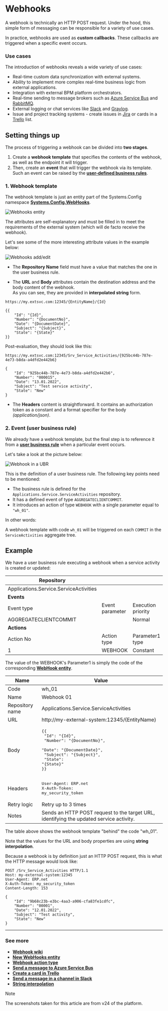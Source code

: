 # Webhooks

A webhook is technically an HTTP POST request. Under the hood, this simple form of messaging can be responsible for a variety of use cases. 

In practice, webhooks are used as **custom callbacks**. These callbacks are triggered when a specific event occurs.

### Use cases

The introduction of webhooks reveals a wide variety of use cases:

- Real-time custom data synchronization with external systems.
- Ability to implement more complex real-time business logic from external applications.
- Integration with external BPM platform orchestrators.
- Real-time sending to message brokers such as [Azure Service Bus](https://docs.microsoft.com/en-us/azure/service-bus-messaging/service-bus-messaging-overview/) and [RabbitMQ](https://www.rabbitmq.com/).
- External logging or chat services like [Slack](https://slack.com/) and [Graylog](https://www.graylog.org/).
- Issue and project tracking systems - create issues in [Jira](https://www.atlassian.com/software/jira/) or cards in a [Trello](https://trello.com/) list.

## Setting things up

The process of triggering a webhook can be divided into **two stages**.

1. Create a **webhook template** that specifies the contents of the webhook, as well as the endpoint it will trigger.
2. Then, create an **event** that will trigger the webhook via its template. Such an event can be raised by the **[user-defined business rules](https://docs.erp.net/model/entities/Systems.Bpm.UserBusinessRules.html)**.

### 1. Webhook template

The webhook template is just an entity part of the Systems.Config namespace **[Systems.Config.WebHooks](https://docs.erp.net/model/entities/Systems.Config.WebHooks.html)**.

![Webhooks entity](./pictures/Web_Hookes_path_05_09.png)

The attributes are self-explanatory and must be filled in to meet the requirements of the external system (which will de facto receive the webhook).

Let's see some of the more interesting attribute values in the example below:

![Webhooks add/edit](./pictures/Web_Hookes_info_05_09.png)

* The **Repository Name** field must have a value that matches the one in the user business rule.

* The **URL** and **Body** attributes contain the destination address and the body content of the webhook. <br> As you can see, they are provided in **interpolated string** form.

```
https://my.extsvc.com:12345/{EntityName}/{Id}

{{
    "Id": "{Id}",
    "Number": "{DocumentNo}",
    "Date": "{DocumentDate}",
    "Subject": "{Subject}",
    "State": "{State}"
}}
```

Post-evaluation, they should look like this:

```
https://my.extsvc.com:12345/Srv_Service_Activities/{925bc44b-787e-4e73-b8da-a4dfd2e442b6}

{
    "Id": "925bc44b-787e-4e73-b8da-a4dfd2e442b6",
    "Number": "000015",
    "Date": "13.01.2022",
    "Subject": "Test service activity",
    "State": "New"
}
```

* The **Headers** content is straightforward. It contains an authorization token as a constant and a format specifier for the body _(application/json)_.

### 2. Event (user business rule)

We already have a webhook template, but the final step is to reference it from a **[user business rule](../user-business-rules/index.md)** when a particular event occurs.

Let's take a look at the picture below:

![Webhook in a UBR](./pictures/Web_Hookes_Bussiness_Rule_05_09.png)

This is the definition of a user business rule. The following key points need to be mentioned:

- The business rule is defined for the `Applications.Service.ServiceActivities` repository.
- It has a defined event of type `AGGREGATECLIENTCOMMIT`.
- It introduces an action of type `WEBHOOK` with a single parameter equal to `"wh_01"`.

In other words:

A webhook template with code `wh_01` will be triggered on each `COMMIT` in the `ServiceActivities` aggregate tree.

## Example

We have a user business rule executing a webhook when a service activity is created or updated:

| Repository                             |                 |                    |                  |
| -------------------------------------- | --------------- | ------------------ | ---------------- |
| Applications.Service.ServiceActivities |                 |                    |                  |
| **Events**                             |                 |                    |                  |
| Event type                             | Event parameter | Execution priority |                  |
| AGGREGATECLIENTCOMMIT                  |                 | Normal             |                  |
| **Actions**                            |                 |                    |                  |
| Action No                              | Action type     | Parameter1 type    | Parameter1 value |
| 1                                      | WEBHOOK         | Constant           | wh_01            |

The value of the WEBHOOK's Parameter1 is simply the code of the corresponding **[WebHook entity](https://docs.erp.net/model/entities/Systems.Config.WebHooks.html)**.

| Name             | Value                                                      |
| ---------------- | ---------------------------------------------------------- |
| Code             | wh_01                                                      |
| Name             | Webhook 01                                                 |
| Repository name  | Applications.Service.ServiceActivities                     |
| URL              | http://my-external-system:12345/{EntityName}               |
| Body             | <pre>{{<br/>    "Id": "{Id}",<br/>    "Number": "{DocumentNo}",<br/>    "Date": "{DocumentDate}",<br/>    "Subject": "{Subject}",<br/>    "State": "{State}"<br/>}}</pre> |
| Headers          | <pre>User-Agent: ERP.net<br/>X-Auth-Token: my_security_token</pre>                                                      |
| Retry logic      | Retry up to 3 times                                        |
| Notes            | Sends an HTTP POST request to the target URL, identifying the updated service activity. |

The table above shows the webhook template "behind" the code "wh_01". 

Note that the values for the URL and body properties are using **string interpolation**. 

Because a webhook is by definition just an HTTP POST request, this is what the HTTP message would look like:

```
POST /Srv_Service_Activities HTTP/1.1
Host: my-external-system:12345
User-Agent: ERP.net
X-Auth-Token: my_security_token
Content-Length: 153

{
    "Id": "9b68c23b-e3bc-4aa3-a906-cfa83fe1cdfc",
    "Number": "00001",
    "Date": "12.01.2022",
    "Subject": "Test activity",
    "State": "New"
}
```

-------------
### See more

- **[Webhook wiki](https://en.wikipedia.org/wiki/Webhook)**
- **[New WebHooks entity](https://docs.erp.net/model/entities/Systems.Config.WebHooks.html)**
- **[Webhook action type](../user-business-rules/action-types/webhook.md)**
- **[Send a message to Azure Service Bus](../user-business-rules/examples/azure-service-bus-send-message.md)**
- **[Create a card in Trello](../user-business-rules/examples/trello-create-card.md)**
- **[Send a message in a channel in Slack](../user-business-rules/examples/slack-send-message.md)**
- **[String interpolation](../string-interpolation/index.md)**

> [!NOTE]
> The screenshots taken for this article are from v24 of the platform.
